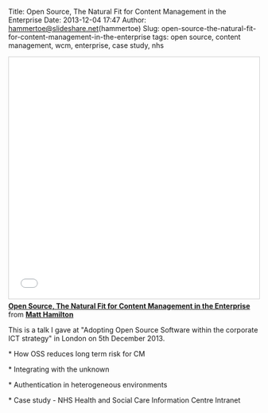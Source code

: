 Title: Open Source, The Natural Fit for Content Management in the Enterprise
Date: 2013-12-04 17:47
Author: hammertoe@slideshare.net(hammertoe)
Slug: open-source-the-natural-fit-for-content-management-in-the-enterprise
tags: open source, content management, wcm, enterprise, case study, nhs

<iframe src="//www.slideshare.net/slideshow/embed_code/key/3Kmj195ESwktsL" width="595" height="485" frameborder="0" marginwidth="0" marginheight="0" scrolling="no" style="border:1px solid #CCC; border-width:1px; margin-bottom:5px; max-width: 100%;" allowfullscreen> </iframe> <div style="margin-bottom:5px"> <strong> <a href="//www.slideshare.net/hammertoe/open-source-the-natural-fit-for-cms-in-the-enterprise" title="Open Source, The Natural Fit for Content Management in the Enterprise" target="_blank">Open Source, The Natural Fit for Content Management in the Enterprise</a> </strong> from <strong><a href="//www.slideshare.net/hammertoe" target="_blank">Matt Hamilton</a></strong> </div>

This is a talk I gave at "Adopting Open Source Software within the
corporate ICT strategy" in London on 5th December 2013.

\* How OSS reduces long term risk for CM

\* Integrating with the unknown

\* Authentication in heterogeneous environments

\* Case study - NHS Health and Social Care Information Centre Intranet

